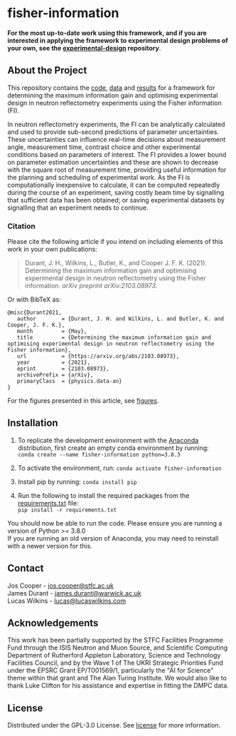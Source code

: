 # fisher-information
**For the most up-to-date work using this framework, and if you are interested in applying the framework to experimental design problems of your own, see the [experimental-design](https://github.com/James-Durant/experimental-design) repository**.

## About the Project
This repository contains the [code](/fisher-information), [data](/fisher-information/data) and [results](/fisher-information/results) for a framework for determining the maximum information gain and optimising experimental design in neutron reflectometry experiments using the Fisher information (FI).

In neutron reflectometry experiments, the FI can be analytically calculated and used to provide sub-second predictions of parameter uncertainties. These uncertainties can influence real-time decisions about measurement angle, measurement time, contrast choice and other experimental conditions based on parameters of interest. The FI provides a lower bound on parameter estimation uncertainties and these are shown to decrease with the square root of measurement time, providing useful information for the planning and scheduling of experimental work. As the FI is computationally inexpensive to calculate, it can be computed repeatedly during the course of an experiment, saving costly beam time by signalling that sufficient data has been obtained; or saving experimental datasets by signalling that an experiment needs to continue.

### Citation
Please cite the following article if you intend on including elements of this work in your own publications:
> Durant, J. H., Wilkins, L., Butler, K., and Cooper J. F. K. (2021). Determining the maximum information gain and optimising experimental design in neutron reflectometry using the Fisher information. *arXiv preprint arXiv:2103.08973*.

Or with BibTeX as:
```
@misc{Durant2021,
   author        = {Durant, J. H. and Wilkins, L. and Butler, K. and Cooper, J. F. K.},
   month         = {May},
   title         = {Determining the maximum information gain and optimising experimental design in neutron reflectometry using the Fisher information},
   url           = {https://arxiv.org/abs/2103.08973},
   year          = {2021},
   eprint        = {2103.08973},
   archivePrefix = {arXiv},
   primaryClass  = {physics.data-an}
}
```

For the figures presented in this article, see [figures](/figures).

## Installation
1. To replicate the development environment with the [Anaconda](https://www.anaconda.com/products/individual) distribution, first create an empty conda environment by running: <br /> ```conda create --name fisher-information python=3.8.3```

2. To activate the environment, run: ```conda activate fisher-information```

3. Install pip by running: ```conda install pip```

4. Run the following to install the required packages from the [requirements.txt](/requirements.txt) file: <br />
   ```pip install -r requirements.txt```

You should now be able to run the code. Please ensure you are running a version of Python >= 3.8.0 \
If you are running an old version of Anaconda, you may need to reinstall with a newer version for this.

## Contact
Jos Cooper - jos.cooper@stfc.ac.uk \
James Durant - james.durant@warwick.ac.uk \
Lucas Wilkins - lucas@lucaswilkins.com

## Acknowledgements
This work has been partially supported by the STFC Facilities Programme Fund through the ISIS Neutron and Muon Source, and Scientific Computing Department of Rutherford Appleton Laboratory, Science and Technology Facilities Council, and by the Wave 1 of The UKRI Strategic Priorities Fund under the EPSRC Grant EP/T001569/1, particularly the "AI for Science" theme within that grant and The Alan Turing Institute. We would also like to thank Luke Clifton for his assistance and expertise in fitting the DMPC data.

## License
Distributed under the GPL-3.0 License. See [license](/LICENSE) for more information.
